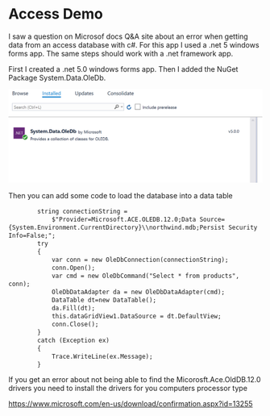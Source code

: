 # Access Demo

I saw a question on Microsof docs Q&A site about an error when getting data from an access database with c#.  For this app I used a .net 5 windows forms app.   The same steps should work with a .net framework app.


First I created a .net 5.0 windows forms app.   Then I added the NuGet Package System.Data.OleDb.  

![NuGet Package Manager](/images/oledb.PNG) 

Then you can add some code to load the database into a data table


            string connectionString =
                $"Provider=Microsoft.ACE.OLEDB.12.0;Data Source={System.Environment.CurrentDirectory}\\northwind.mdb;Persist Security Info=False;";
            try
            {
                var conn = new OleDbConnection(connectionString);
                conn.Open();
                var cmd = new OleDbCommand("Select * from products", conn);
                OleDbDataAdapter da = new OleDbDataAdapter(cmd);
                DataTable dt=new DataTable();
                da.Fill(dt);
                this.dataGridView1.DataSource = dt.DefaultView;
                conn.Close();
            }
            catch (Exception ex)
            {
                Trace.WriteLine(ex.Message);
            }
            
            
If you get an error about not being able to find the Micorosft.Ace.OldDB.12.0 drivers you need to install the drivers for you computers processor type

https://www.microsoft.com/en-us/download/confirmation.aspx?id=13255


